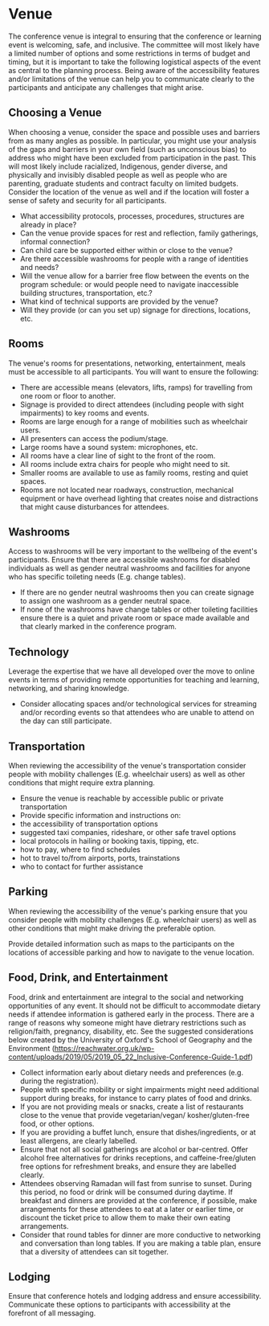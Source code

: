 # Venue

The conference venue is integral to ensuring that the conference or learning event is welcoming, safe, and inclusive. The committee will most likely have a limited number of options and some restrictions in terms of budget and timing, but it is important to take the following logistical aspects of the event as central to the planning process. Being aware of the accessibility features and/or limitations of the venue can help you to communicate clearly to the participants and anticipate any challenges that might arise. 

## Choosing a Venue

When choosing a venue, consider the space and possible uses and barriers from as many angles as possible. In particular, you might use your analysis of the gaps and barriers in your own field (such as unconscious bias) to address who might have been excluded from participation in the past. This will most likely include racialized, Indigenous, gender diverse, and physically and invisibly disabled people as well as people who are parenting, graduate students and contract faculty on limited budgets. Consider the location of the venue as well and if the location will foster a sense of safety and security for all participants. 

- What accessibility protocols, processes, procedures, structures are already in place?
- Can the venue provide spaces for rest and reflection, family gatherings, informal connection?
- Can child care be supported either within or close to the venue?
- Are there accessible washrooms for people with a range of identities and needs?
- Will the venue allow for a barrier free flow between the events on the program schedule: or would people need to navigate inaccessible building structures, transportation, etc.?
- What kind of technical supports are provided by the venue?
- Will they provide (or can you set up) signage for directions, locations, etc. 

## Rooms

The venue's rooms for presentations, networking, entertainment, meals must be accessible to all participants. 
You will want to ensure the following:
- There are accessible means (elevators, lifts, ramps) for travelling from one room or floor to another. 
- Signage is provided to direct attendees (including people with sight impairments) to key rooms and events. 
- Rooms are large enough for a range of mobilities such as wheelchair users.
- All presenters can access the podium/stage.
- Large rooms have a sound system: microphones, etc.
- All rooms have a clear line of sight to the front of the room.
- All rooms include extra chairs for people who might need to sit.
- Smaller rooms are available to use as family rooms, resting and quiet spaces.
- Rooms are not located near roadways, construction, mechanical equipment or have overhead lighting that creates noise and distractions that might cause disturbances for attendees.

## Washrooms

Access to washrooms will be very important to the wellbeing of the event's participants. Ensure that there are accessible washrooms for disabled individuals as well as gender neutral washrooms and facilities for anyone who has specific toileting needs (E.g. change tables). 
- If there are no gender neutral washrooms then you can create signage to assign one washroom as a gender neutral space.
- If none of the washrooms have change tables or other toileting facilities ensure there is a quiet and private room or space made available and that clearly marked in the conference program.

## Technology

Leverage the expertise that we have all developed over the move to online events in terms of providing remote opportunities for teaching and learning, networking, and sharing knowledge. 
- Consider allocating spaces and/or technological services for streaming and/or recording events so that attendees who are unable to attend on the day can still participate.

## Transportation

When reviewing the accessibility of the venue's transportation consider people with mobility challenges (E.g. wheelchair users) as well as other conditions that might require extra planning. 

- Ensure the venue is reachable by accessible public or private transportation 
- Provide specific information and instructions on:
- the accessibility of transportation options
- suggested taxi companies, rideshare, or other safe travel options
- local protocols in hailing or booking taxis, tipping, etc.
- how to pay, where to find schedules
- hot to travel to/from airports, ports, trainstations 
- who to contact for further assistance

## Parking

When reviewing the accessibility of the venue's parking ensure that you consider people with mobility challenges (E.g. wheelchair users) as well as other conditions that might make driving the preferable option. 

Provide detailed information such as maps to the participants on the locations of accessible parking and how to navigate to the venue location.

## Food, Drink, and Entertainment

Food, drink and entertainment are integral to the social and networking opportunities of any event. It should not be difficult to accommodate dietary needs if attendee information is gathered early in the process. There are a range of reasons why someone might have dietrary restrictions such as religion/faith, pregnancy, disability, etc. See the suggested considerations below created by the University of Oxford's School of Geography and the Environment (https://reachwater.org.uk/wp-content/uploads/2019/05/2019_05_22_Inclusive-Conference-Guide-1.pdf) 
- Collect information early about dietary needs and preferences (e.g. during the registration).
- People with specific mobility or sight impairments might need additional support during breaks, for instance to carry plates of food and drinks.
- If you are not providing meals or snacks, create a list of restaurants close to the venue that provide vegetarian/vegan/ kosher/gluten-free food, or other
options.
- If you are providing a buffet lunch, ensure that dishes/ingredients, or at least allergens, are clearly labelled.
- Ensure that not all social gatherings are alcohol or bar-centred. Offer alcohol free alternatives for drinks receptions, and caffeine-free/gluten free options for
refreshment breaks, and ensure they are labelled clearly.
- Attendees observing Ramadan will fast from sunrise to sunset. During this period, no food or drink will be consumed during daytime. If breakfast and dinners are provided at the conference, if possible, make arrangements for these attendees to eat at a later or earlier time, or discount the ticket price to allow them to make their own eating arrangements.
- Consider that round tables for dinner are more conductive to networking and conversation than long tables. If you are making a table plan, ensure that a diversity of attendees can sit together.

## Lodging

Ensure that conference hotels and lodging address and ensure accessibility. Communicate these options to participants with accessibility at the forefront of all messaging.  

